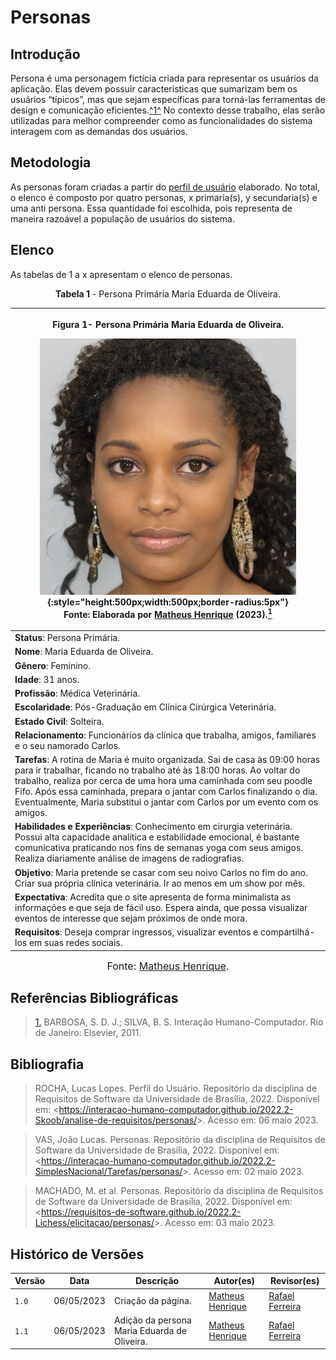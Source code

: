 # Personas

## Introdução

Persona é uma personagem fictícia criada para representar os usuários da aplicação. Elas devem possuir características que sumarizam bem os usuários “típicos”, mas que sejam específicas para torná-las ferramentas de design e comunicação eficientes.<a id="anchor_1" href="#REF1">^1^</a> No contexto desse trabalho, elas serão utilizadas para melhor compreender como as funcionalidades do sistema interagem com as demandas dos usuários.

## Metodologia

As personas foram criadas a partir do [perfil de usuário](../analise-de-requisitos/perfil-usuario.md) elaborado. No total, o elenco é composto por quatro personas, x primaria(s), y secundaria(s) e uma anti persona. Essa quantidade foi escolhida, pois representa de maneira razoável a população de usuários do sistema.

## Elenco

As tabelas de 1 a x apresentam o elenco de personas.

<center>

<b>Tabela 1</b> - Persona Primária Maria Eduarda de Oliveira.

| <p style="text-align: center">Figura 1- Persona Primária Maria Eduarda de Oliveira.</p><figure markdown>![Persona Primária Maria Eduarda de Oliveira](../assets/personas/persona_maria.png){:style="height:500px;width:500px;border-radius:5px"}<figcaption>Fonte: Elaborada por [Matheus Henrique](https://github.com/mathonaut) (2023).<a id="fnref:1" href="#fn:1"><sup>1</sup></a></figcaption></figure> |
| ------------------------------------------------------------------------------------------------------------------------------------------------------------------------------------------------------------------------------------------------------------------------------------------------------------------------------------------------------------------------------------------------------------ |
| **Status**: Persona Primária.                                                                                                                                                                                                                                                                                                                                                                                |
| **Nome**: Maria Eduarda de Oliveira.                                                                                                                                                                                                                                                                                                                                                                         |
| **Gênero**: Feminino.                                                                                                                                                                                                                                                                                                                                                                                        |
| **Idade**: 31 anos.                                                                                                                                                                                                                                                                                                                                                                                          |
| **Profissão**: Médica Veterinária.                                                                                                                                                                                                                                                                                                                                                                           |
| **Escolaridade**: Pós-Graduação em Clínica Cirúrgica Veterinária.                                                                                                                                                                                                                                                                                                                                            |
| **Estado Civil**: Solteira.                                                                                                                                                                                                                                                                                                                                                                                  |
| **Relacionamento**: Funcionários da clínica que trabalha, amigos, familiares e o seu namorado Carlos.                                                                                                                                                                                                                                                                                                        |
| **Tarefas**: A rotina de Maria é muito organizada. Sai de casa às 09:00 horas para ir trabalhar, ficando no trabalho até às 18:00 horas. Ao voltar do trabalho, realiza por cerca de uma hora uma caminhada com seu poodle Fifo. Após essa caminhada, prepara o jantar com Carlos finalizando o dia. Eventualmente, Maria substitui o jantar com Carlos por um evento com os amigos.                         |
| **Habilidades e Experiências**: Conhecimento em cirurgia veterinária. Possui alta capacidade analítica e estabilidade emocional, é bastante comunicativa praticando nos fins de semanas yoga com seus amigos. Realiza diariamente análise de imagens de radiografias.                                                                                                                                        |
| **Objetivo**: Maria pretende se casar com seu noivo Carlos no fim do ano. Criar sua própria clínica veterinária. Ir ao menos em um show por mês.                                                                                                                                                                                                                                                             |
| **Expectativa**: Acredita que o site apresenta de forma minimalista as informações e que seja de fácil uso. Espera ainda, que possa visualizar eventos de interesse que sejam próximos de onde mora.                                                                                                                                                                                                         |
| **Requisitos**: Deseja comprar ingressos, visualizar eventos e compartilhá-los em suas redes sociais.                                                                                                                                                                                                                                                                                                        |

<font size="3">Fonte: [Matheus Henrique](https://github.com/mathonaut).</font>

</center>

## Referências Bibliográficas

> <a id="REF1" href="#anchor_1">1.</a> BARBOSA, S. D. J.; SILVA, B. S. Interação Humano-Computador. Rio de Janeiro: Elsevier, 2011.

## Bibliografia

> ROCHA, Lucas Lopes. Perfil do Usuário. Repositório da disciplina de Requisitos de Software da Universidade de Brasília, 2022. Disponível em: <<https://interacao-humano-computador.github.io/2022.2-Skoob/analise-de-requisitos/personas/>>. Acesso em: 06 maio 2023.

> VAS, João Lucas. Personas. Repositório da disciplina de Requisitos de Software da Universidade de Brasília, 2022. Disponível em: <<https://interacao-humano-computador.github.io/2022.2-SimplesNacional/Tarefas/personas/>>. Acesso em: 02 maio 2023.

> MACHADO, M. et al. Personas. Repositório da disciplina de Requisitos de Software da Universidade de Brasília, 2022. Disponível em: <<https://requisitos-de-software.github.io/2022.2-Lichess/elicitacao/personas/>>. Acesso em: 03 maio 2023.

## Histórico de Versões

| Versão | Data       | Descrição                                    | Autor(es)                                        | Revisor(es)                                      |
| ------ | ---------- | -------------------------------------------- | ------------------------------------------------ | ------------------------------------------------ |
| `1.0`  | 06/05/2023 | Criação da página.                           | [Matheus Henrique](https://github.com/mathonaut) | [Rafael Ferreira](https://github.com/RafaelCLG0) |
| `1.1`  | 06/05/2023 | Adição da persona Maria Eduarda de Oliveira. | [Matheus Henrique](https://github.com/mathonaut) | [Rafael Ferreira](https://github.com/RafaelCLG0) |

[^1]: Imagem gerada através da aplicação This Person Doesn't Exist. Disponível em: [https://this-person-does-not-exist.com/pt](https://this-person-does-not-exist.com/pt). Acesso em: 06 de maio de 2023.
